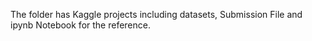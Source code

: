 The folder has Kaggle projects including datasets, Submission File and ipynb Notebook for the reference.
